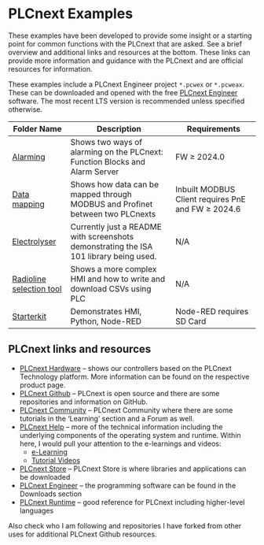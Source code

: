 # PLCnext Examples
These examples have been developed to provide some insight or a starting point for common functions with the PLCnext that are asked. See a brief overview and additional links and resources at the bottom. These links can provide more information and guidance with the PLCnext and are official resources for information.

These examples include a PLCnext Engineer project `*.pcwex` or `*.pcweax`. These can be downloaded and opened with the free [PLCnext Engineer](https://www.phoenixcontact.net/product/1046008) software. The most recent LTS version is recommended unless specified otherwise.

| Folder Name | Description | Requirements |
| ----------- | ----------- | ------------ |
| [Alarming](Alarming) | Shows two ways of alarming on the PLCnext: Function Blocks and Alarm Server | FW ≥ 2024.0 |
| [Data mapping](Data%20Mapping)| Shows how data can be mapped through MODBUS and Profinet between two PLCnexts | Inbuilt MODBUS Client requires PnE and FW ≥ 2024.6 |
| [Electrolyser](Electrolyser) | Currently just a README with screenshots demonstrating the ISA 101 library being used. | N/A |
| [Radioline selection tool](Radioline-Selection-Tool) | Shows a more complex HMI and how to write and download CSVs using PLC | N/A |
| [Starterkit](Starterkit) | Demonstrates HMI, Python, Node-RED | Node-RED requires SD Card |

## PLCnext links and resources

- [PLCnext Hardware](https://www.phoenixcontact.com/en-au/products/plcs-controllers-and-i-os/automation-technology-for-plcnext-technology?f=NobwRAdghgtgpmAXGACgJwPYBMCuBjAFwAICBPABwQBowAzASwBsC40BJLJMczXQgfTKUwNBs1YAVCgmQBZAKoSAggCEAMgFERdenEadk6bPmJDqO8WgBqURjjgBnJMDABhDBAKZGjVmAC6AL7%2BQA) – shows our controllers based on the PLCnext Technology platform. More information can be found on the respective product page.
- [PLCnext Github](https://github.com/plcnext) – PLCnext is open source and there are some repositories and information on GitHub.
- [PLCnext Community](https://plcnext-community.net) – PLCnext Community where there are some tutorials in the ‘Learning’ section and a Forum as well.
- [PLCnext Help](https://plcnext.help) – more of the technical information including the underlying components of the operating system and runtime. Within here, I would pull your attention to the e-learnings and videos:
    - [e-Learning](https://plcnext-community.net/learning/#elearning)
    - [Tutorial Videos](https://plcnext-community.net/learning/#videos)
- [PLCnext Store](https://plcnextstore.com) – PLCnext Store is where libraries and applications can be downloaded
- [PLCnext Engineer](https://www.phoenixcontact.com/en-au/products/programming-plcnext-engineer-1046008) – the programming software can be found in the Downloads section
- [PLCnext Runtime](https://www.plcnext-runtime.com/) – good reference for PLCnext including higher-level languages

Also check who I am following and repositories I have forked from other uses for additional PLCnext Github resources.
